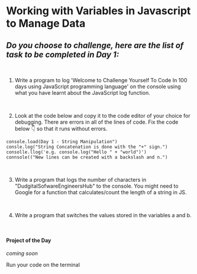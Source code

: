 # Working with Variables in Javascript to Manage Data

## *Do you choose to challenge, here are the list of task to be completed in Day 1:*

<br>

1. Write a program to log 'Welcome to Challenge Yourself To Code In 100 days using JavaScript programming language' on the console using what you have learnt about the JavaScript log function.

<br>

2. Look at the code below and copy it to the code editor of your choice for debugging. There are errors in all of the lines of code. Fix the code below 👇 so that it runs without errors.
```
console.load(Day 1 - String Manipulation")
consle.log("String Concatenation is done with the "+" sign.")
consolle.llog('e.g. console.log("Hello " + "world")')
connsole(("New lines can be created with a backslash and n.")
```

<br>

3. Write a program that logs the number of characters in "DudgitalSofwareEngineersHub" to the console. You might need to Google for a function that calculates/count the length of a string in JS.

<br>

4. Write a program that switches the values stored in the variables a and b.

<br>

#### Project of the Day

*coming soon*
<!-- 5. Take the last challenge for day 1 by building a simple brand name generator console app that expects 2 words from users to form a unique brand name. Use the following hint:
```
#1. Create a nice greeting to welcome your users.
#2. Ask the user for the first word of their choice
#3. Ask the user for the second word.
#4. Combine the two words and show them their proposed brand name.
#5. Count the length of characters in the user's brand name
#6. Make sure the input cursor shows on a new line.
``` -->

Run your code on the terminal
